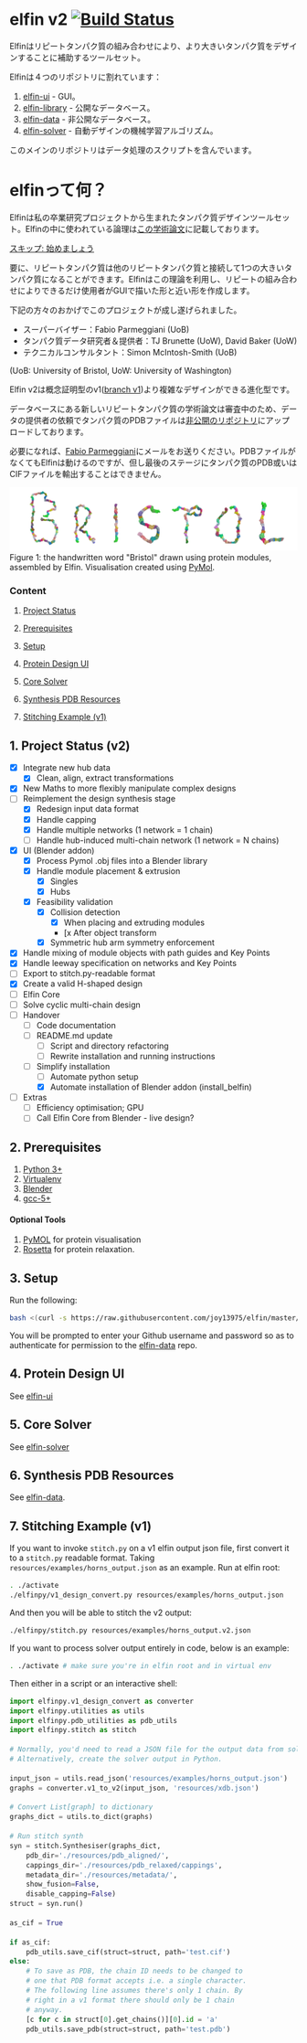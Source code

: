 # elfin v2 [![Build Status](https://travis-ci.com/joy13975/elfin.svg?branch=master)](https://travis-ci.com/joy13975/elfin)

Elfinはリピートタンパク質の組み合わせにより、より大きいタンパク質をデザインすることに補助するツールセット。 

Elfinは４つのリポジトリに割れています：
 1. [elfin-ui](https://github.com/joy13975/elfin-ui) - GUI。
 2. [elfin-library](https://github.com/joy13975/elfin-library) - 公開なデータベース。
 3. [elfin-data](https://github.com/joy13975/elfin-data) - 非公開なデータベース。
 4. [elfin-solver](https://github.com/joy13975/elfin-solver) - 自動デザインの機械学習アルゴリズム。

このメインのリポジトリはデータ処理のスクリプトを含んでいます。

# elfinって何？

Elfinは私の卒業研究プロジェクトから生まれたタンパク質デザインツールセット。Elfinの中に使われている論理は[この学術論文](https://www.sciencedirect.com/science/article/pii/S1047847717301417)に記載しております。

[スキップ: 始めましょう](#2-prerequisites)

要に、リピートタンパク質は他のリピートタンパク質と接続して1つの大きいタンパク質になることができます。Elfinはこの理論を利用し、リピートの組み合わせによりできるだけ使用者がGUIで描いた形と近い形を作成します。

下記の方々のおかげでこのプロジェクトが成し遂げられました。
 - スーパーバイザー：Fabio Parmeggiani (UoB)
 - タンパク質データ研究者＆提供者：TJ Brunette (UoW), David Baker (UoW)
 - テクニカルコンサルタント：Simon McIntosh-Smith (UoB)

(UoB: University of Bristol, UoW: University of Washington)

Elfin v2は概念証明型のv1([branch v1](https://github.com/joy13975/elfin/tree/v1))より複雑なデザインができる進化型です。

データベースにある新しいリピートタンパク質の学術論文は審査中のため、データの提供者の依頼でタンパク質のPDBファイルは[非公開のリポジトリ](https://github.com/joy13975/elfin-db)にアップロードしております。

必要になれば、[Fabio Parmeggiani](https://github.com/parmef)にメールをお送りください。PDBファイルがなくてもElfinは動けるのですが、但し最後のステージにタンパク質のPDB或いはCIFファイルを輸出することはできません。

![alt tag](resources/diagrams/ProteinBristol.png)
Figure 1: the handwritten word "Bristol" drawn using protein modules, assembled by Elfin. Visualisation created using [PyMol](https://pymol.org).

### Content
1. [Project Status](#1-project-status-v2)

2. [Prerequisites](#2-prerequisites)

3. [Setup](#3-setup)

4. [Protein Design UI](#4-protein-design-ui)

5. [Core Solver](#5-core-solver)

6. [Synthesis PDB Resources](#6-synthesis-pdb-resources)

7. [Stitching Example (v1)](#7-stitching-example-v1)

## 1. Project Status (v2)
 - [x] Integrate new hub data
     - [x] Clean, align, extract transformations
 - [x] New Maths to more flexibly manipulate complex designs 
 - [ ] Reimplement the design synthesis stage
     - [x] Redesign input data format
     - [x] Handle capping
     - [x] Handle multiple networks (1 network = 1 chain)
     - [ ] Handle hub-induced multi-chain network (1 network = N chains)
 - [x] UI (Blender addon)
     - [x] Process Pymol .obj files into a Blender library
     - [x] Handle module placement & extrusion
         - [x] Singles
         - [x] Hubs
     - [x] Feasibility validation
         - [x] Collision detection
             - [x] When placing and extruding modules
             - [x After object transform
         - [x] Symmetric hub arm symmetry enforcement
 - [x] Handle mixing of module objects with path guides and Key Points
 - [x] Handle leeway specification on networks and Key Points
 - [ ] Export to stitch.py-readable format
 - [x] Create a valid H-shaped design 
 - [ ] Elfin Core
 - [ ] Solve cyclic multi-chain design
 - [ ] Handover
     - [ ] Code documentation
     - [ ] README.md update
         - [ ] Script and directory refactoring
         - [ ] Rewrite installation and running instructions
     - [ ] Simplify installation
         - [ ] Automate python setup
         - [x] Automate installation of Blender addon (install_belfin)
 - [ ] Extras
     - [ ] Efficiency optimisation; GPU
     - [ ] Call Elfin Core from Blender - live design?

## 2. Prerequisites
1. [Python 3+](https://www.python.org/downloads/)
2. [Virtualenv](https://virtualenv.pypa.io/en/stable/)
3. [Blender](https://www.blender.org/)
4. [gcc-5+](https://gcc.gnu.org/)

#### Optional Tools
1. [PyMOL](https://www.pymol.org) for protein visualisation
2. [Rosetta](https://www.rosettacommons.org/software/license-and-download) for protein relaxation.

## 3. Setup

Run the following:
```Bash
bash <(curl -s https://raw.githubusercontent.com/joy13975/elfin/master/setup_elfin)
```

You will be prompted to enter your Github username and password so as to authenticate for permission to the [elfin-data](https://github.com/joy13975/elfin-data) repo.

## 4. Protein Design UI

See [elfin-ui](https://github.com/joy13975/elfin-ui)

## 5. Core Solver

See [elfin-solver](https://github.com/joy13975/elfin-solver)

## 6. Synthesis PDB Resources

See [elfin-data](https://github.com/joy13975/elfin-data).

## 7. Stitching Example (v1)

If you want to invoke `stitch.py` on a v1 elfin output json file, first convert it to a `stitch.py` readable format. Taking `resources/examples/horns_output.json` as an example. Run at elfin root:
```Bash
. ./activate
./elfinpy/v1_design_convert.py resources/examples/horns_output.json
```

And then you will be able to stitch the v2 output:
```Bash
./elfinpy/stitch.py resources/examples/horns_output.v2.json
```

If you want to process solver output entirely in code, below is an example:


```Bash
. ./activate # make sure you're in elfin root and in virtual env
```

Then either in a script or an interactive shell:

```Python
import elfinpy.v1_design_convert as converter
import elfinpy.utilities as utils
import elfinpy.pdb_utilities as pdb_utils
import elfinpy.stitch as stitch

# Normally, you'd need to read a JSON file for the output data from solver.
# Alternatively, create the solver output in Python.

input_json = utils.read_json('resources/examples/horns_output.json')
graphs = converter.v1_to_v2(input_json, 'resources/xdb.json')

# Convert List[graph] to dictionary
graphs_dict = utils.to_dict(graphs)

# Run stitch synth
syn = stitch.Synthesiser(graphs_dict, 
    pdb_dir='./resources/pdb_aligned/',
    cappings_dir='./resources/pdb_relaxed/cappings',
    metadata_dir='./resources/metadata/',
    show_fusion=False,
    disable_capping=False)
struct = syn.run()

as_cif = True

if as_cif:
    pdb_utils.save_cif(struct=struct, path='test.cif')
else:
    # To save as PDB, the chain ID needs to be changed to
    # one that PDB format accepts i.e. a single character.
    # The following line assumes there's only 1 chain. By
    # right in a v1 format there should only be 1 chain 
    # anyway.
    [c for c in struct[0].get_chains()][0].id = 'a'
    pdb_utils.save_pdb(struct=struct, path='test.pdb')
```